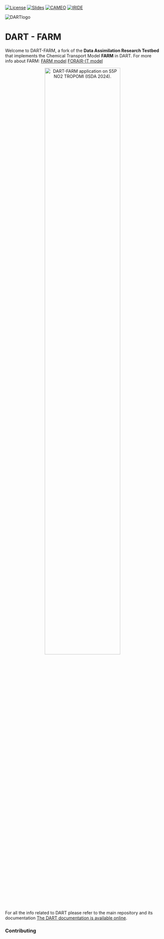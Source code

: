 
[![License](https://img.shields.io/badge/License-Apache%202.0-blue.svg)](https://opensource.org/licenses/Apache-2.0)
[![Slides](https://img.shields.io/badge/slides-62a9b8.svg?style=flat-square)](https://www.data-assimilation.riken.jp/isda2024/files/abst_pdf/abst_154.pdf)
[![CAMEO](https://img.shields.io/badge/CAMEO-blue)](https://www.cameo-project.eu/)
[![IRIDE](https://img.shields.io/badge/IRIDE-orange)](https://www.data-assimilation.riken.jp/isda2024/files/abst_pdf/abst_154.pdf)

![DARTlogo](guide/images/Dartboard7.png)

# DART - FARM

Welcome to DART-FARM, a fork of the **Data Assimilation Research Testbed** that implements the Chemical Transport Model **FARM** in DART.
For more info about FARM:
[FARM model](http://www.farm-model.org/)
[FORAIR-IT model](https://clima.sostenibilita.enea.it/research/FORAIR-IT)

<p align="center" width="100%"><img width="70%" src="imgs/" alt='DART-FARM application on S5P NO2 TROPOMI (ISDA 2024).'></p>

For all the info related to DART please refer to the main repository and its documentation
[The DART documentation is available online](https://dart-documentation.readthedocs.io/en/latest/).

### Contributing
